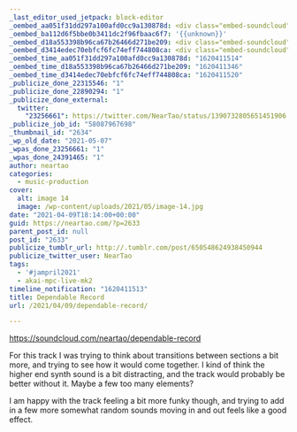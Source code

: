 ```yaml
---
_last_editor_used_jetpack: block-editor
_oembed_aa051f31dd297a100afd0cc9a130878d: <div class="embed-soundcloud"><iframe title="Dependable Record by NearTao" width="820" height="400" scrolling="no" frameborder="no" src="https://w.soundcloud.com/player/?visual=true&url=https%3A%2F%2Fapi.soundcloud.com%2Ftracks%2F1026142765&show_artwork=true&maxwidth=820&maxheight=1000&dnt=1"></iframe></div>
_oembed_ba112d6f5bbe0b3411dc2f96fbaac6f7: '{{unknown}}'
_oembed_d18a553398b96ca67b26466d271be209: <div class="embed-soundcloud"><iframe title="Dependable Record by NearTao" width="750" height="400" scrolling="no" frameborder="no" src="https://w.soundcloud.com/player/?visual=true&url=https%3A%2F%2Fapi.soundcloud.com%2Ftracks%2F1026142765&show_artwork=true&maxwidth=750&maxheight=1000&dnt=1"></iframe></div>
_oembed_d3414edec70ebfcf6fc74eff744808ca: <div class="embed-soundcloud"><iframe title="Dependable Record by NearTao" width="500" height="400" scrolling="no" frameborder="no" src="https://w.soundcloud.com/player/?visual=true&url=https%3A%2F%2Fapi.soundcloud.com%2Ftracks%2F1026142765&show_artwork=true&maxwidth=500&maxheight=750&dnt=1"></iframe></div>
_oembed_time_aa051f31dd297a100afd0cc9a130878d: "1620411514"
_oembed_time_d18a553398b96ca67b26466d271be209: "1620411346"
_oembed_time_d3414edec70ebfcf6fc74eff744808ca: "1620411520"
_publicize_done_22315546: "1"
_publicize_done_22890294: "1"
_publicize_done_external:
  twitter:
    "23256661": https://twitter.com/NearTao/status/1390732805651451906
_publicize_job_id: "58087967698"
_thumbnail_id: "2634"
_wp_old_date: "2021-05-07"
_wpas_done_23256661: "1"
_wpas_done_24391465: "1"
author: neartao
categories:
  - music-production
cover:
  alt: image 14
  image: /wp-content/uploads/2021/05/image-14.jpg
date: "2021-04-09T18:14:00+00:00"
guid: https://neartao.com/?p=2633
parent_post_id: null
post_id: "2633"
publicize_tumblr_url: http://.tumblr.com/post/650548624938450944
publicize_twitter_user: NearTao
tags:
  - '#jampril2021'
  - akai-mpc-live-mk2
timeline_notification: "1620411513"
title: Dependable Record
url: /2021/04/09/dependable-record/

---
```

https://soundcloud.com/neartao/dependable-record

For this track I was trying to think about transitions between sections a bit more, and trying to see how it would come together. I kind of think the higher end synth sound is a bit distracting, and the track would probably be better without it. Maybe a few too many elements?

I am happy with the track feeling a bit more funky though, and trying to add in a few more somewhat random sounds moving in and out feels like a good effect.

